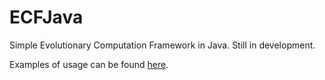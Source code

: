 # ECFJava

Simple Evolutionary Computation Framework in Java. Still in development.

Examples of usage can be found [here](https://github.com/hermanzdosilovic/ecfjava/tree/master/src/main/java/com/dosilovic/hermanzvonimir/ecfjava/examples).
